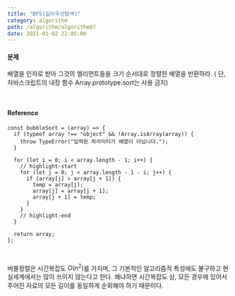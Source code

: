 ```yaml
---
title: "DFS(깊이우선탐색)"
category: algorithm
path: /algorithm/algorithm07
date: 2021-01-02 22:05:00
---
```


#### 문제

배열을 인자로 받아 그것의 엘리먼트들을 크기 순서대로 정렬한 배열을 반환하라. (
단, 자바스크립트의 내장 함수 Array.prototype.sort는 사용 금지)

<br>

#### Reference

```jsx{numberLines: true}
const bubbleSort = (array) => {
  if (typeof array !== "object" && !Array.isArray(array)) {
    throw TypeError("입력된 파라미터가 배열이 아닙니다.");
  }

  for (let i = 0; i < array.length - 1; i++) {
    // highlight-start
    for (let j = 0; j < array.length - 1 - i; j++) {
      if (array[j] > array[j + 1]) {
        temp = array[j];
        array[j] = array[j + 1];
        array[j + 1] = temp;
      }
    }
    // highlight-end
  }

  return array;
};
```

<br>

버블정렬은 시간복잡도 $O(n{^2})$를 가지며, 그 기본적인 알고리즘적 특성에도 불구하고 현실세계에서는 많이 쓰이지 않는다고 한다. 왜냐하면 시간복잡도 상, 모든 경우에 있어서 주어진 자료의 모든 길이를 동일하게 순회해야 하기 때문이다.
